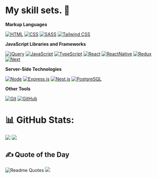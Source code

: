 

# My skill sets. 🧰

**Markup Languages**

[![HTML](https://img.shields.io/badge/HTML5-E34F26?style=for-the-badge&logo=html5&logoColor=white)](https://dev.w3.org/html5/spec-LC/)
[![CSS](https://img.shields.io/badge/CSS3-1572B6?style=for-the-badge&logo=css3&logoColor=white)](https://www.w3.org/Style/CSS/)
[![SASS](https://img.shields.io/badge/SASS-cc6699.svg?style=for-the-badge&logo=SASS&logoColor=white)](https://sass-lang.com/)
[![Tailwind CSS](https://img.shields.io/badge/tailwindcss-06B6D4.svg?style=for-the-badge&logo=tailwind-css&logoColor=white)](https://tailwindcss.com/)

**JavaScript Libraries and Frameworks**

[![jQuery](https://img.shields.io/badge/jquery-0769AD.svg?style=for-the-badge&logo=jquery&logoColor=white)](https://jquery.com/)
[![JavaScript](https://img.shields.io/badge/javascript-F7DF1E.svg?style=for-the-badge&logo=javascript&logoColor=white)](https://www.javascript.com/)
[![TypeScript](https://img.shields.io/badge/typescript-3178C6.svg?style=for-the-badge&logo=typescript&logoColor=white)](https://www.typescriptlang.org/)
[![React](https://img.shields.io/badge/react-4169E1.svg?style=for-the-badge&logo=react&logoColor=white)](https://reactjs.org/)
[![ReactNative](https://img.shields.io/badge/react-native-339933.svg?style=for-the-badge&logo=react&logoColor=white)](https://reactnative.dev/)
[![Redux](https://img.shields.io/badge/redux-764ABC.svg?style=for-the-badge&logo=redux&logoColor=white)](https://redux.js.org/)
[![Next](https://img.shields.io/badge/Next.js-000000.svg?style=for-the-badge&logo=next.js&logoColor=white)](https://nextjs.org/)

**Server-Side Technologies**

[![Node](https://img.shields.io/badge/node.js-339933?style=for-the-badge&logo=node.js&logoColor=white)](https://nodejs.org/)
[![Express.js](https://img.shields.io/badge/express.js-000000.svg?style=for-the-badge&logo=express&logoColor=%white)](https://expressjs.com/)
[![Nest.js](https://img.shields.io/badge/nestjs-E0234E.svg?style=for-the-badge&logo=nestjs&logoColor=white)](https://nestjs.com/)
[![PostgreSQL](https://img.shields.io/badge/postgres-4169E1.svg?style=for-the-badge&logo=postgresql&logoColor=white)](https://www.postgresql.org/)

**Other Tools**

[![Git](https://img.shields.io/badge/git-F05032.svg?style=for-the-badge&logo=git&logoColor=white)](https://git-scm.com/)
[![GitHub](https://img.shields.io/badge/github-181717.svg?style=for-the-badge&logo=github&logoColor=white)](https://github.com/)


# 📊 GitHub Stats:
![](https://github-readme-streak-stats.herokuapp.com/?user=fahad-shahzeb&theme=dark&hide_border=true)
![](https://github-readme-stats.vercel.app/api/top-langs/?username=fahad-shahzeb&theme=dark&hide_border=true&include_all_commits=true&count_private=true&layout=compact)

## ✍️ Quote of the Day
![Readme Quotes](https://quotes-github-readme.vercel.app/api?type=horizontal&theme=tokyonight&border=true)
![](https://visitcount.itsvg.in/api?id=Fahad-Shahzeb&color=0&icon=0&pretty=false)
